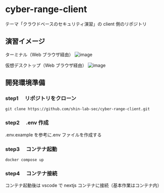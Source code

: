 # cyber-range-client

テーマ「クラウドベースのセキュリティ演習」の client 側のリポジトリ

## 演習イメージ

ターミナル（Web ブラウザ経由）
![image](https://user-images.githubusercontent.com/65057976/204196908-12f6f64c-2437-4800-8402-5401f89523e3.png)

仮想デスクトップ（Web ブラウザ経由）
![image](https://user-images.githubusercontent.com/65057976/204194235-e33f904f-e498-4c1f-bb17-7cef8a78fa81.png)

## 開発環境準備

### step1 　リポジトリをクローン

```
git clone https://github.com/shin-lab-sec/cyber-range-client.git

```

### step2 　.env 作成

.env.example を参考に.env ファイルを作成する

### step3 　コンテナ起動

```
docker compose up
```

### step4 　コンテナ接続

コンテナ起動後は vscode で nextjs コンテナに接続（基本作業はコンテナ内）
